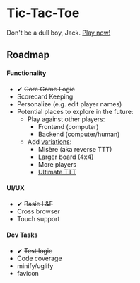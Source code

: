 # Tic-Tac-Toe

Don't be a dull boy, Jack. [Play now!](https://targumon.github.io/Tic-Tac-Toe/)

## Roadmap

#### Functionality
* ✔ <del>Core Game Logic</del>
* Scorecard Keeping
* Personalize (e.g. edit player names) 
* Potential places to explore in the future:
    * Play against other players:
        * Frontend (computer)
        * Backend (computer/human)
    * Add [variations](https://en.wikipedia.org/wiki/Tic-tac-toe_variants):
        * Misère (aka reverse TTT)
        * Larger board (4x4)
        * More players
        * [Ultimate TTT](https://mathwithbaddrawings.com/ultimate-tic-tac-toe-original-post/)

#### UI/UX
* ✔ <del>Basic L&F</del>
* Cross browser
* Touch support

#### Dev Tasks
* ✔ <del>Test logic</del>
* Code coverage
* minify/uglify
* favicon
